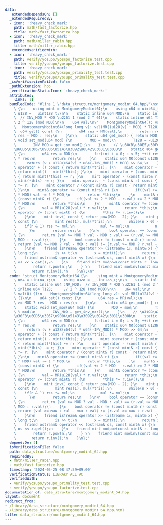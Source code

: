 ```yaml
---
data:
  _extendedDependsOn: []
  _extendedRequiredBy:
  - icon: ':heavy_check_mark:'
    path: math/fast_factorize.hpp
    title: math/fast_factorize.hpp
  - icon: ':heavy_check_mark:'
    path: math/miller_rabin.hpp
    title: math/miller_rabin.hpp
  _extendedVerifiedWith:
  - icon: ':heavy_check_mark:'
    path: verify/yosupo/yosupo_factorize.test.cpp
    title: verify/yosupo/yosupo_factorize.test.cpp
  - icon: ':heavy_check_mark:'
    path: verify/yosupo/yosupo_primality_test.test.cpp
    title: verify/yosupo/yosupo_primality_test.test.cpp
  _isVerificationFailed: false
  _pathExtension: hpp
  _verificationStatusIcon: ':heavy_check_mark:'
  attributes:
    links: []
  bundledCode: "#line 1 \"data_structure/montgomery_modint_64.hpp\"\nstruct MontgomeryModint64\
    \ {\n    using mint = MontgomeryModint64;\n    using u64 = uint64_t;\n    using\
    \ u128 = __uint128_t;\n\n    static inline u64 MOD;\n    static inline u64 INV_MOD;\
    \  // INV_MOD * MOD \u2261 1 (mod 2 ^ 64)\n    static inline u64 T128;     //\
    \ 2 ^ 128 (mod MOD)\n\n    u64 val;\n\n    MontgomeryModint64(): val(0) {}\n \
    \   MontgomeryModint64(long long v): val(MR((u128(v) + MOD) * T128)) {}\n\n  \
    \  u64 get() const {\n        u64 res = MR(val);\n        return res >= MOD ?\
    \ res - MOD : res;\n    }\n\n    static u64 get_mod() { return MOD; }\n    static\
    \ void set_mod(u64 mod) {\n        MOD = mod;\n        T128 = -u128(mod) % mod;\n\
    \        INV_MOD = get_inv_mod();\n    }\n    // \u30CB\u30E5\u30FC\u30C8\u30F3\
    \u6CD5\u3067\u9006\u5143\u3092\u6C42\u3081\u308B\n    static u64 get_inv_mod()\
    \ {\n        u64 res = MOD;\n        for(int i = 0; i < 5; ++i) res *= 2 - MOD\
    \ * res;\n        return res;\n    }\n    static u64 MR(const u128& v) {\n   \
    \     return (v + u128(u64(v) * u64(-INV_MOD)) * MOD) >> 64;\n    }\n\n    mint\
    \ operator + () const { return mint(*this); }\n    mint operator - () const {\
    \ return mint() - mint(*this); }\n\n    mint operator + (const mint& r) const\
    \ { return mint(*this) += r; }\n    mint operator - (const mint& r) const { return\
    \ mint(*this) -= r; }\n    mint operator * (const mint& r) const { return mint(*this)\
    \ *= r; }\n    mint operator / (const mint& r) const { return mint(*this) /= r;\
    \ }\n\n    mint& operator += (const mint& r) {\n        if((val += r.val) >= 2\
    \ * MOD) val -= 2 * MOD;\n        return *this;\n    }\n    mint& operator -=\
    \ (const mint& r) {\n        if((val += 2 * MOD - r.val) >= 2 * MOD) val -= 2\
    \ * MOD;\n        return *this;\n    }\n    mint& operator *= (const mint& r)\
    \ {\n        val = MR(u128(val) * r.val);\n        return *this;\n    }\n    mint&\
    \ operator /= (const mint& r) {\n        *this *= r.inv();\n        return *this;\n\
    \    }\n\n    mint inv() const { return pow(MOD - 2); }\n    mint pow(u128 n)\
    \ const {\n        mint res(1), mul(*this);\n        while(n > 0) {\n        \
    \    if(n & 1) res *= mul;\n            mul *= mul;\n            n >>= 1;\n  \
    \      }\n        return res;\n    }\n\n    bool operator == (const mint& r) const\
    \ {\n        return (val >= MOD ? val - MOD : val) == (r.val >= MOD ? r.val -\
    \ MOD : r.val);\n    }\n    bool operator != (const mint& r) const {\n       \
    \ return (val >= MOD ? val - MOD : val) != (r.val >= MOD ? r.val - MOD : r.val);\n\
    \    }\n\n    friend istream& operator >> (istream& is, mint& x) {\n        long\
    \ long t;\n        is >> t;\n        x = mint(t);\n        return is;\n    }\n\
    \    friend ostream& operator << (ostream& os, const mint& x) {\n        return\
    \ os << x.get();\n    }\n    friend mint modpow(const mint& r, long long n) {\n\
    \        return r.pow(n);\n    } \n    friend mint modinv(const mint& r) {\n \
    \       return r.inv();\n    }\n};\n"
  code: "struct MontgomeryModint64 {\n    using mint = MontgomeryModint64;\n    using\
    \ u64 = uint64_t;\n    using u128 = __uint128_t;\n\n    static inline u64 MOD;\n\
    \    static inline u64 INV_MOD;  // INV_MOD * MOD \u2261 1 (mod 2 ^ 64)\n    static\
    \ inline u64 T128;     // 2 ^ 128 (mod MOD)\n\n    u64 val;\n\n    MontgomeryModint64():\
    \ val(0) {}\n    MontgomeryModint64(long long v): val(MR((u128(v) + MOD) * T128))\
    \ {}\n\n    u64 get() const {\n        u64 res = MR(val);\n        return res\
    \ >= MOD ? res - MOD : res;\n    }\n\n    static u64 get_mod() { return MOD; }\n\
    \    static void set_mod(u64 mod) {\n        MOD = mod;\n        T128 = -u128(mod)\
    \ % mod;\n        INV_MOD = get_inv_mod();\n    }\n    // \u30CB\u30E5\u30FC\u30C8\
    \u30F3\u6CD5\u3067\u9006\u5143\u3092\u6C42\u3081\u308B\n    static u64 get_inv_mod()\
    \ {\n        u64 res = MOD;\n        for(int i = 0; i < 5; ++i) res *= 2 - MOD\
    \ * res;\n        return res;\n    }\n    static u64 MR(const u128& v) {\n   \
    \     return (v + u128(u64(v) * u64(-INV_MOD)) * MOD) >> 64;\n    }\n\n    mint\
    \ operator + () const { return mint(*this); }\n    mint operator - () const {\
    \ return mint() - mint(*this); }\n\n    mint operator + (const mint& r) const\
    \ { return mint(*this) += r; }\n    mint operator - (const mint& r) const { return\
    \ mint(*this) -= r; }\n    mint operator * (const mint& r) const { return mint(*this)\
    \ *= r; }\n    mint operator / (const mint& r) const { return mint(*this) /= r;\
    \ }\n\n    mint& operator += (const mint& r) {\n        if((val += r.val) >= 2\
    \ * MOD) val -= 2 * MOD;\n        return *this;\n    }\n    mint& operator -=\
    \ (const mint& r) {\n        if((val += 2 * MOD - r.val) >= 2 * MOD) val -= 2\
    \ * MOD;\n        return *this;\n    }\n    mint& operator *= (const mint& r)\
    \ {\n        val = MR(u128(val) * r.val);\n        return *this;\n    }\n    mint&\
    \ operator /= (const mint& r) {\n        *this *= r.inv();\n        return *this;\n\
    \    }\n\n    mint inv() const { return pow(MOD - 2); }\n    mint pow(u128 n)\
    \ const {\n        mint res(1), mul(*this);\n        while(n > 0) {\n        \
    \    if(n & 1) res *= mul;\n            mul *= mul;\n            n >>= 1;\n  \
    \      }\n        return res;\n    }\n\n    bool operator == (const mint& r) const\
    \ {\n        return (val >= MOD ? val - MOD : val) == (r.val >= MOD ? r.val -\
    \ MOD : r.val);\n    }\n    bool operator != (const mint& r) const {\n       \
    \ return (val >= MOD ? val - MOD : val) != (r.val >= MOD ? r.val - MOD : r.val);\n\
    \    }\n\n    friend istream& operator >> (istream& is, mint& x) {\n        long\
    \ long t;\n        is >> t;\n        x = mint(t);\n        return is;\n    }\n\
    \    friend ostream& operator << (ostream& os, const mint& x) {\n        return\
    \ os << x.get();\n    }\n    friend mint modpow(const mint& r, long long n) {\n\
    \        return r.pow(n);\n    } \n    friend mint modinv(const mint& r) {\n \
    \       return r.inv();\n    }\n};"
  dependsOn: []
  isVerificationFile: false
  path: data_structure/montgomery_modint_64.hpp
  requiredBy:
  - math/miller_rabin.hpp
  - math/fast_factorize.hpp
  timestamp: '2024-06-25 08:47:59+09:00'
  verificationStatus: LIBRARY_ALL_AC
  verifiedWith:
  - verify/yosupo/yosupo_primality_test.test.cpp
  - verify/yosupo/yosupo_factorize.test.cpp
documentation_of: data_structure/montgomery_modint_64.hpp
layout: document
redirect_from:
- /library/data_structure/montgomery_modint_64.hpp
- /library/data_structure/montgomery_modint_64.hpp.html
title: data_structure/montgomery_modint_64.hpp
---
```

